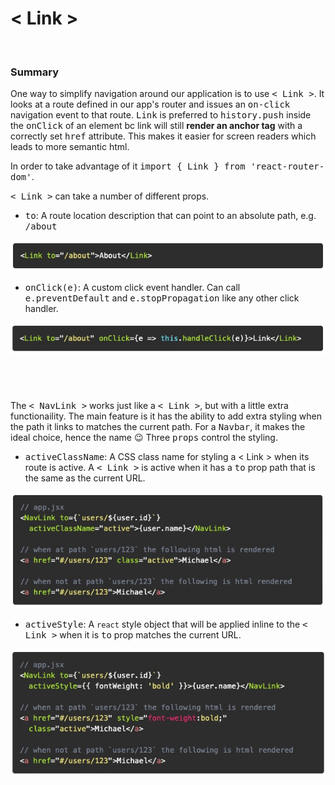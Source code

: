 # **< Link >**

&nbsp;

### **Summary**

One way to simplify navigation around our application is to use <kbd>< Link ></kbd>. It looks at a route defined in our app's router and issues an <kbd>on-click</kbd> navigation event to that route. <kbd>Link</kbd> is preferred to <kbd>history.push</kbd> inside the <kbd>onClick</kbd> of an element bc link will still **render an anchor tag** with a correctly set <kbd>href</kbd> attribute. This makes it easier for screen readers which leads to more semantic html. 

In order to take advantage of it <kbd>import { Link } from 'react-router-dom'</kbd>.

<kbd>< Link ></kbd> can take a number of different props.
  * <kbd>to</kbd>: A route location description that can point to an absolute path, e.g. <kbd>/about</kbd>

![alt text](./images/Screen&#32;Shot&#32;2020-02-11&#32;at&#32;1.jpg "To='' Example")

  * <kbd>onClick(e)</kbd>: A custom click event handler. Can call <kbd>e.preventDefault</kbd> and <kbd>e.stopPropagation</kbd> like any other click handler.

![alt text](./images/Screen&#32;Shot&#32;2020-02-11&#32;at&#32;2.jpg "onClick={} Example")

&nbsp;

#

The <kbd>< NavLink ></kbd> works just like a <kbd>< Link ></kbd>, but with a little extra functionaility. The main feature is it has the ability to add extra styling when the path it links to matches the current path. For a <kbd>Navbar</kbd>, it makes the ideal choice, hence the name 😉 Three <kbd>props</kbd> control the styling. 
  * <kbd>activeClassName</kbd>: A CSS class name for styling a <kb>< Link ></kb> when its route is active. A <kbd>< Link ></kbd> is active when it has a <kbd>to</kbd> prop path that is the same as the current URL.

![alt text](./images/Screen&#32;Shot&#32;2020-02-11&#32;at&#32;3.jpg "NavLink Prop ActiveClassName Example")

  * <kbd>activeStyle</kbd>: A `react` style object that will be applied inline to the <kbd>< Link ></kbd> when it is <kbd>to</kbd> prop matches the current URL.

![alt text](./images/Screen&#32;Shot&#32;2020-02-11&#32;at&#32;4.jpg "NavLink Prop ActiveStyle Example")